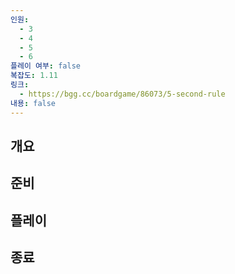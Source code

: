 ```yaml
---
인원:
  - 3
  - 4
  - 5
  - 6
플레이 여부: false
복잡도: 1.11
링크:
  - https://bgg.cc/boardgame/86073/5-second-rule
내용: false
---
```

## 개요
## 준비
## 플레이
## 종료